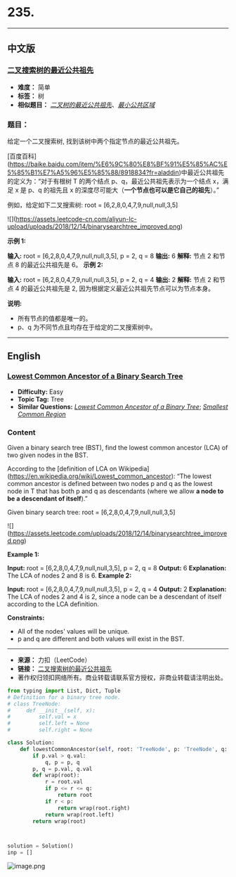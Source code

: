 # **235.**

------

## **中文版**
### [**二叉搜索树的最近公共祖先**](https://leetcode-cn.com/problems/lowest-common-ancestor-of-a-binary-search-tree/)

- **难度：** 简单
- **标签：** 树
- **相似题目：** [*二叉树的最近公共祖先*](https://leetcode-cn.com/problems/lowest-common-ancestor-of-a-binary-tree/)、[*最小公共区域*](https://leetcode-cn.com/problems/smallest-common-region/)


### **题目：**

给定一个二叉搜索树, 找到该树中两个指定节点的最近公共祖先。

 \[百度百科\](https://baike.baidu.com/item/%E6%9C%80%E8%BF%91%E5%85%AC%E5%85%B1%E7%A5%96%E5%85%88/8918834?fr=aladdin)中最近公共祖先的定义为：“对于有根树 T 的两个结点 p、q，最近公共祖先表示为一个结点 x，满足 x 是 p、q 的祖先且 x 的深度尽可能大（**一个节点也可以是它自己的祖先**）。”

 例如，给定如下二叉搜索树: root = \[6,2,8,0,4,7,9,null,null,3,5\]

 !\[\](https://assets.leetcode-cn.com/aliyun-lc-upload/uploads/2018/12/14/binarysearchtree_improved.png)

  

 **示例 1:**

 **输入:** root = \[6,2,8,0,4,7,9,null,null,3,5\], p = 2, q = 8 **输出:** 6 **解释:** 节点 2 和节点 8 的最近公共祖先是 6。  **示例 2:**

 **输入:** root = \[6,2,8,0,4,7,9,null,null,3,5\], p = 2, q = 4 **输出:** 2 **解释:** 节点 2 和节点 4 的最近公共祖先是 2, 因为根据定义最近公共祖先节点可以为节点本身。  

 **说明:**

 
 * 所有节点的值都是唯一的。
 * p、q 为不同节点且均存在于给定的二叉搜索树中。
 
 


------


## **English**
### [**Lowest Common Ancestor of a Binary Search Tree**](https://leetcode-cn.com/problems/lowest-common-ancestor-of-a-binary-search-tree/)

- **Difficulty:** Easy
- **Topic Tag:** Tree
- **Similar Questions:** [*Lowest Common Ancestor of a Binary Tree*](https://leetcode-cn.com/problems/lowest-common-ancestor-of-a-binary-tree/); [*Smallest Common Region*](https://leetcode-cn.com/problems/smallest-common-region/)

### **Content**

Given a binary search tree (BST), find the lowest common ancestor (LCA) of two given nodes in the BST.

 According to the \[definition of LCA on Wikipedia\](https://en.wikipedia.org/wiki/Lowest_common_ancestor): “The lowest common ancestor is defined between two nodes p and q as the lowest node in T that has both p and q as descendants (where we allow **a node to be a descendant of itself**).”

 Given binary search tree: root = \[6,2,8,0,4,7,9,null,null,3,5\]

 !\[\](https://assets.leetcode.com/uploads/2018/12/14/binarysearchtree_improved.png)  

 **Example 1:**

  **Input:** root = \[6,2,8,0,4,7,9,null,null,3,5\], p = 2, q = 8 **Output:** 6 **Explanation:** The LCA of nodes 2 and 8 is 6.  **Example 2:**

  **Input:** root = \[6,2,8,0,4,7,9,null,null,3,5\], p = 2, q = 4 **Output:** 2 **Explanation:** The LCA of nodes 2 and 4 is 2, since a node can be a descendant of itself according to the LCA definition.   

 **Constraints:**

 
 * All of the nodes' values will be unique.
 * p and q are different and both values will exist in the BST.
 
 


------


- **来源：** 力扣（LeetCode）
- **链接：** [二叉搜索树的最近公共祖先](https://leetcode-cn.com/problems/lowest-common-ancestor-of-a-binary-search-tree/)
- 著作权归领扣网络所有。商业转载请联系官方授权，非商业转载请注明出处。



```python
from typing import List, Dict, Tuple
# Definition for a binary tree node.
# class TreeNode:
#     def __init__(self, x):
#         self.val = x
#         self.left = None
#         self.right = None

class Solution:
    def lowestCommonAncestor(self, root: 'TreeNode', p: 'TreeNode', q: 'TreeNode') -> 'TreeNode':
        if p.val > q.val:
            q, p = p, q
        p, q = p.val, q.val
        def wrap(root):
            r = root.val
            if p <= r <= q:
                return root
            if r < p:
                return wrap(root.right)
            return wrap(root.left)
        return wrap(root)



solution = Solution()
inp = []

```

![image.png](attachment:9d7d80d7-8b34-42f6-a660-1203e515f8eb.png)
